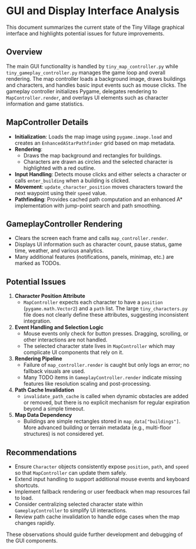 # GUI and Display Interface Analysis

This document summarizes the current state of the Tiny Village graphical interface and highlights potential issues for future improvements.

## Overview

The main GUI functionality is handled by `tiny_map_controller.py` while `tiny_gameplay_controller.py` manages the game loop and overall rendering. The map controller loads a background image, draws buildings and characters, and handles basic input events such as mouse clicks. The gameplay controller initializes Pygame, delegates rendering to `MapController.render`, and overlays UI elements such as character information and game statistics.

## MapController Details

- **Initialization**: Loads the map image using `pygame.image.load` and creates an `EnhancedAStarPathfinder` grid based on map metadata.
- **Rendering**:
  - Draws the map background and rectangles for buildings.
  - Characters are drawn as circles and the selected character is highlighted with a red outline.
- **Input Handling**: Detects mouse clicks and either selects a character or calls `enter_building` when a building is clicked.
- **Movement**: `update_character_position` moves characters toward the next waypoint using their `speed` value.
- **Pathfinding**: Provides cached path computation and an enhanced A* implementation with jump-point search and path smoothing.

## GameplayController Rendering

- Clears the screen each frame and calls `map_controller.render`.
- Displays UI information such as character count, pause status, game time, weather, and various analytics.
- Many additional features (notifications, panels, minimap, etc.) are marked as TODOs.

## Potential Issues

1. **Character Position Attribute**
   - `MapController` expects each character to have a `position` (`pygame.math.Vector2`) and a `path` list. The large `tiny_characters.py` file does not clearly define these attributes, suggesting inconsistent integration.
2. **Event Handling and Selection Logic**
   - Mouse events only check for button presses. Dragging, scrolling, or other interactions are not handled.
   - The selected character state lives in `MapController` which may complicate UI components that rely on it.
3. **Rendering Pipeline**
   - Failure of `map_controller.render` is caught but only logs an error; no fallback visuals are used.
   - Many TODO items in `GameplayController.render` indicate missing features like resolution scaling and post-processing.
4. **Path Cache Invalidation**
   - `invalidate_path_cache` is called when dynamic obstacles are added or removed, but there is no explicit mechanism for regular expiration beyond a simple timeout.
5. **Map Data Dependency**
   - Buildings are simple rectangles stored in `map_data["buildings"]`. More advanced building or terrain metadata (e.g., multi-floor structures) is not considered yet.

## Recommendations

- Ensure `Character` objects consistently expose `position`, `path`, and `speed` so that `MapController` can update them safely.
- Extend input handling to support additional mouse events and keyboard shortcuts.
- Implement fallback rendering or user feedback when map resources fail to load.
- Consider centralizing selected character state within `GameplayController` to simplify UI interactions.
- Review path cache invalidation to handle edge cases when the map changes rapidly.

These observations should guide further development and debugging of the GUI components.
